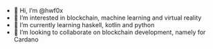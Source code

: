 - 👋 Hi, I’m @hwf0x
- 👀 I’m interested in blockchain, machine learning and virtual reality
- 🌱 I’m currently learning haskell, kotlin and python
- 💞️ I’m looking to collaborate on blockchain development, namely for Cardano

<!---
hwf0x/hwf0x is a ✨ special ✨ repository because its `README.md` (this file) appears on your GitHub profile.
You can click the Preview link to take a look at your changes.
--->
